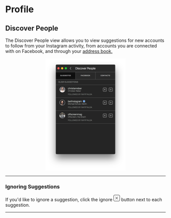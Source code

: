 # Profile

## Discover People

The Discover People view allows you to view suggestions for new accounts to follow from your Instagram activity, from accounts you are connected with on Facebook, and through your [address book.](//views/profile/invitecontacts.md)

<p style="text-align: center; margin-top: 1em;"><img src="/views/assets/profile-discoverpeople.png" width="50%" height="50%" /></p>

------

### Ignoring Suggestions

If you'd like to ignore a suggestion, click the ignore <img src="/views/assets/actions-dismiss.png" width="20" height="20" /> button next to each suggestion.

------

